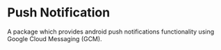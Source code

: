 # Push Notification

A package which provides android push notifications functionality using Google Cloud Messaging (GCM).
